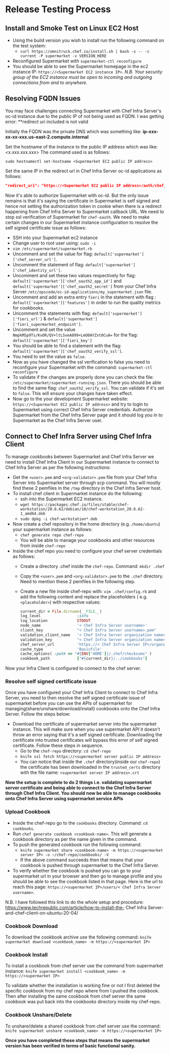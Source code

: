 # Release Testing Process

## Install and Smoke Test on Linux EC2 Host

- Using the build version you wish to install run the following command on the test system:
  - `curl https://omnitruck.chef.io/install.sh | bash -s -- -c current -P supermarket -v VERSION_HERE`
- Reconfigured Supermarket with `supermarket-ctl reconfigure`
- You should be able to see the Supermarket homepage in the ec2 instance IP: `https://<Supermarket EC2 instance IP>`.
  _N.B. Your security group of the EC2 instance must be open to incoming and outgoing connections from and to anywhere._
  
## Resolving FQDN Issues

You may face challenges connecting Supermarket with Chef Infra Server's oc-id instance due to the public IP of not being used as FQDN. I was getting error: **redirect uri included is not valid

Initially the FQDN was the private DNS which was something like: **ip-xxx-xx-xx-xxx.us-east-2.compute.internal**

Set the hostname of the instance to the public IP address which was like: <x.xxx.xxx.xxx>
The command used is as follows:
  
```shell
sudo hostnamectl set-hostname <Supermarket EC2 public IP address>
```

Set the same IP in the redirect url in Chef Infra Server oc-id applications as follows:

```json
"redirect_uri": "https://<Supermarket EC2 public IP address>/auth/chef_oauth2/callback"
```

Now it's able to authorize Supermarket with oc-id. But the only issue remains is that it's saying the certificate in Supermarket is self signed and hence not setting the authorization token in cookie when there is a redirect happening from Chef Infra Server to Supermarket callback URL. We need to stop ssl verification of Supermarket for `chef-oauth`. We need to make certain changes in our Supermarket instance configuration to resolve the self signed certificate issue as follows:

- SSH into your Supermarket ec2 instance
- Change user to root user using: `sudo -i`
- `vim /etc/supermarket/supermarket.rb`
- Uncomment and set the value for flag: `default['supermarket']['chef_server_url']`.
- Uncomment the statement of flag: `default['supermarket']['chef_identity_url']`.
- Uncomment and set these two values respectively for flag: `default['supermarket']['chef_oauth2_app_id']` and `default['supermarket']['chef_oauth2_secret']` from your Chef Infra Server `/etc/opscode/oc-id-applications/my_supermarket.json` file.
- Uncomment and add an extra entry `fieri` in the statement with flag : `default['supermarket']['features']` in order to run the quality metrics for cookbooks.
- Uncomment the statements with flag: `default['supermarket']['fieri_url']` & `default['supermarket']['fieri_supermarket_endpoint']`.
- Uncomment and set the value `NmpkMSp9Ts/KvOR/QV+ltLSveA899+LmO0AYZxt0CuA=` for the flag: `default['supermarket']['fieri_key']`
- You should be able to find a statement with the flag: `default['supermarket']['chef_oauth2_verify_ssl']`.
- You need to set the value as `false`.
- Now as you have changed the ssl verification to false you need to reconfigure your Supermarket with the command:
  `supermarket-ctl reconfigure`
- To validate if the changes are properly done you can check the file: `/etc/supermarket/supermarket-running.json`. There you should be able to find the same flag: `chef_oauth2_verify_ssl`. You can validate if it's set to `false`. This will ensure your changes have taken effect.
- Now go to the your development Supermarket website: `https://<Supermarket EC2 public IP address>` and try to login to Supermarket using correct  Chef Infra Server credentials. Authorize Supermarket from the Chef Infra Server page and it should log you in to Supermarket as the Chef Infra Server user.

## Connect to Chef Infra Server using Chef Infra Client

To manage cookbooks between Supermarket and Chef Infra Server we need to install Chef Infra Client in our Supermarket instance to connect to  Chef Infra Server as per the following instructions:

- Get the `<user>.pem` and `<org-validator>.pem` file from your Chef Infra Server into Supermarket server through scp command. You will mostly find these 2 pemfiles in the `/tmp` directory in the  Chef Infra Server host.
- To install chef client in Supermarket instance do the following:
  - ssh into the Supermarket EC2 instance.
  - ```wget https://packages.chef.io/files/stable/chef-workstation/20.6.62/debian/10/chef-workstation_20.6.62-1_amd64.deb```
  - ```sudo dpkg -i chef-workstation*.deb```
- Now create a chef repository in the home directory (e.g. `/home/ubuntu`) your supermarket instance as follows:
  - `chef generate repo chef-repo`
  - You will be able to manage your cookbooks and other resources from inside `chef-repo`
- Inside the chef repo you need to configure your chef server credentials as follows:
  - Create a directory .chef inside the `chef-repo`. Command: `mkdir .chef`
  - Copy the `<user>.pem` and `<org-validator>.pem` to the `.chef` directory. Need to mention these 2 pemfiles in the following step.
  - Create a new file inside chef-repo with: ```vim .chef/config.rb``` and add the following content and replace the placeholders ( e.g. `<placeholder>`) with respective values: 

    ```ruby
    current_dir = File.dirname(__FILE__)
    log_level                :info
    log_location             STDOUT
    node_name                '< Chef Infra Server username>'
    client_key               "< Chef Infra Server username>.pem"
    validation_client_name   '< Chef Infra Server organization name>-validator'
    validation_key           "< Chef Infra Server organization name>-validator.pem"
    chef_server_url          'https://< Chef Infra Server IP>/organizations/ORGNAME'
    cache_type               'BasicFile'
    cache_options( :path => "#{ENV['HOME']}/.chef/checksums" )
    cookbook_path            ["#{current_dir}/../cookbooks"]
    ```

Now your Infra Client is configured to connect to the chef server.

### Resolve self signed certificate issue

  Once you have configured your Chef Infra Client to connect to  Chef Infra Server, you need to then resolve the self signed certificate issue of supermarket before you can use the APIs of supermarket for managing(share/unshare/download/install) cookbooks onto the  Chef Infra Server. Follow the steps below:

  - Download the certificate of supermarket server into the supermarket instance. This will make sure when you use supermarket API it doesn't throw an error saying that it's a self signed certificate. Downloading the certificate into trusted certificates will bypass this error of self signed certificate. Follow these steps in sequence.
    - Go to the `chef-repo` directory: `cd chef-repo`
    - `knife ssl fetch https://<supermarket server public IP address>`
    - You can notice that inside the `.chef` directory(inside our `chef-repo`) the certificate has been downloaded in the `trusted_certs` directory with the file name: `<supermarket server IP address>.crt`

**Now the setup is complete to do 2 things i.e. validating supermarket server certificate and being able to connect to the  Chef Infra Server through Chef Infra Client. You should now be able to manage cookbooks onto  Chef Infra Server using supermarket service APIs**

### Upload Cookbook

  - Inside the chef-repo go to the `cookbooks` directory. Command: `cd cookbooks`.
  - Run `chef generate cookbook <cookbook-name>`. This will generate a cookbook directory as per the name given in the command.
  - To push the generated cookbook run the following command:
    - `knife supermarket share <cookbook-name> -m https://<supermarket server IP> -o ~/chef-repo/cookbooks/ -V`
    - If the above command succeeds then that means that your cookbook is pushed through supermarket to the  Chef Infra Server.
  - To verify whether the cookbook is pushed you can go to your supermarket url in your browser and then go to manage profile and you should be able to see the cookbook listed in that page. Here is the url to reach this page: `https://<supermarket IP>/users/< Chef Infra Server username>`.

N.B. I have followed this link to do the whole setup and procedure: https://www.techrepublic.com/article/how-to-install-the- Chef Infra Server-and-chef-client-on-ubuntu-20-04/

### Cookbook Download

To download the cookbook archive use the following command:
`knife supermarket download <cookbook_name> -m https://<supermarket IP>`

### Cookbook Install

To install a cookbook from chef server use the command from supermarket instance:
`knife supermarket install <cookbook_name> -m https://<supermarket IP>`

To validate whether the installation is working fine or not I first deleted the specific cookbook from my chef repo where from I pushed the cookbook.
Then after installing the same cookbook from chef server the same cookbook was put back into the cookbooks directory inside my chef-repo.

### Cookbook Unshare/Delete

To unshare/delete a shared cookbook from chef server use the command:
`knife supermarket unshare <cookbook_name> -m https://<supermarket IP>`

**Once you have completed these steps that means the supermarket version has been verified in terms of basic functional sanity.**

